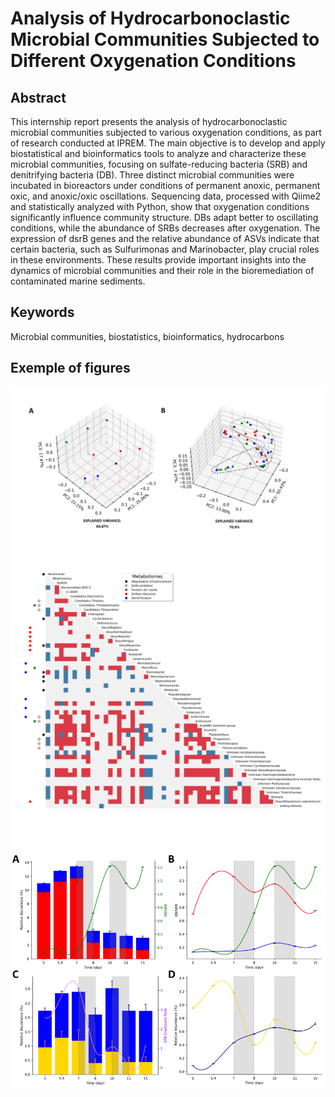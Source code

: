 # Analysis of Hydrocarbonoclastic Microbial Communities Subjected to Different Oxygenation Conditions

## Abstract
This internship report presents the analysis of hydrocarbonoclastic microbial communities subjected to various 
oxygenation conditions, as part of research conducted at IPREM. The main objective is to develop and apply 
biostatistical and bioinformatics tools to analyze and characterize these microbial communities, 
focusing on sulfate-reducing bacteria (SRB) and denitrifying bacteria (DB). 
Three distinct microbial communities were incubated in bioreactors under conditions of permanent anoxic, 
permanent oxic, and anoxic/oxic oscillations. Sequencing data, processed with Qiime2 and statistically analyzed with 
Python, show that oxygenation conditions significantly influence community structure. DBs adapt better to oscillating 
conditions, while the abundance of SRBs decreases after oxygenation. The expression of dsrB genes and the relative 
abundance of ASVs indicate that certain bacteria, such as Sulfurimonas and Marinobacter, play crucial roles in these 
environments. These results provide important insights into the dynamics of microbial communities and their role in 
the bioremediation of contaminated marine sediments.

## Keywords
Microbial communities, biostatistics, bioinformatics, hydrocarbons

## Exemple of figures
![Figure 2](https://github.com/RaphaelRibes/Analysis-of-Hydrocarbonoclastic-Microbial-Communities-Subjected-to-Different-Oxygenation-Conditions/blob/master/final/Fig%202%20-%20horizontal.png?raw=true)
![Figure 3](https://github.com/RaphaelRibes/Analysis-of-Hydrocarbonoclastic-Microbial-Communities-Subjected-to-Different-Oxygenation-Conditions/blob/master/final/fig%203/fig3.png?raw=true)
![Figure 4](https://github.com/RaphaelRibes/Analysis-of-Hydrocarbonoclastic-Microbial-Communities-Subjected-to-Different-Oxygenation-Conditions/blob/master/final/fig%204%20en.png?raw=true)